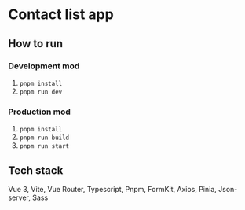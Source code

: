 # Contact list app

## How to run

### Development mod
1. `pnpm install`
2. `pnpm run dev`

### Production mod
1. `pnpm install`
2. `pnpm run build`
3. `pnpm run start`

## Tech stack
Vue 3, Vite, Vue Router, Typescript, Pnpm, FormKit, Axios, Pinia, Json-server, Sass
